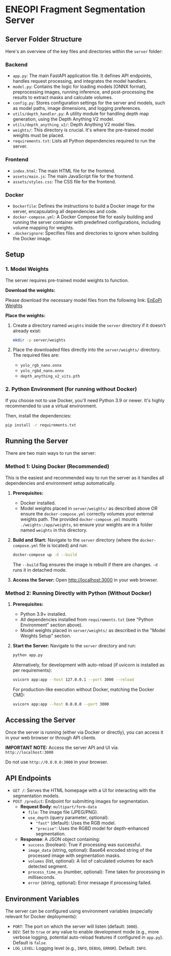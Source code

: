 # ENEOPI Fragment Segmentation Server

## Server Folder Structure

Here's an overview of the key files and directories within the `server` folder:

### Backend
- `app.py`: The main FastAPI application file. It defines API endpoints, handles request processing, and integrates the model handlers.
- `model.py`: Contains the logic for loading models (ONNX format), preprocessing images, running inference, and post-processing the results to extract masks and calculate volumes.
- `config.py`: Stores configuration settings for the server and models, such as model paths, image dimensions, and logging preferences.
- `utils/depth_handler.py`: A utility module for handling depth map generation, using the Depth Anything V2 model.
- `utils/depth_anything_v2/`: Depth Anything V2 model files.
- `weights/`: This directory is crucial. It's where the pre-trained model weights must be placed.
- `requirements.txt`: Lists all Python dependencies required to run the server.

### Frontend
- `index.html`: The main HTML file for the frontend.
- `assets/main.js`: The main JavaScript file for the frontend.
- `assets/styles.css`: The CSS file for the frontend.

### Docker
- `Dockerfile`: Defines the instructions to build a Docker image for the server, encapsulating all dependencies and code.
- `docker-compose.yml`: A Docker Compose file for easily building and running the server container with predefined configurations, including volume mapping for weights.
- `.dockerignore`: Specifies files and directories to ignore when building the Docker image.

## Setup

### 1. Model Weights

The server requires pre-trained model weights to function.

**Download the weights:**

Please download the necessary model files from the following link:
[EnEoPi Weights](https://drive.google.com/drive/folders/1REDe3jkkYV856jkzJiQ5LFVdSxQ5qXeQ?usp=sharing)

**Place the weights:**

1. Create a directory named `weights` inside the `server` directory if it doesn't already exist:

    ```bash
    mkdir -p server/weights
    ```

2. Place the downloaded files directly into the `server/weights/` directory. The required files are:
    - `yolo_rgb_nano.onnx`
    - `yolo_rgbd_nano.onnx`
    - `depth_anything_v2_vits.pth`

### 2. Python Environment (for running without Docker)

If you choose not to use Docker, you'll need Python 3.9 or newer. It's highly recommended to use a virtual environment.

Then, install the dependencies:

```bash
pip install -r requirements.txt
```

## Running the Server

There are two main ways to run the server:

### Method 1: Using Docker (Recommended)

This is the easiest and recommended way to run the server as it handles all dependencies and environment setup automatically.

1. **Prerequisites:**
    - Docker installed.
    - Model weights placed in `server/weights/` as described above OR ensure the `docker-compose.yml` correctly volumes your external weights path. The provided `docker-compose.yml` mounts `./weights:/app/weights`, so ensure your weights are in a folder named `weights` in this directory.

2. **Build and Start:**
    Navigate to the `server` directory (where the `docker-compose.yml` file is located) and run:

    ```bash
    docker-compose up -d --build
    ```

    The `--build` flag ensures the image is rebuilt if there are changes. `-d` runs it in detached mode.

3. **Access the Server:**
   Open [http://localhost:3000](http://localhost:3000) in your web browser.

### Method 2: Running Directly with Python (Without Docker)

1. **Prerequisites:**
    - Python 3.9+ installed.
    - All dependencies installed from `requirements.txt` (see "Python Environment" section above).
    - Model weights placed in `server/weights/` as described in the "Model Weights Setup" section.

2. **Start the Server:**
    Navigate to the `server` directory and run:

    ```bash
    python app.py
    ```

    Alternatively, for development with auto-reload (if uvicorn is installed as per requirements):

    ```bash
    uvicorn app:app --host 127.0.0.1 --port 3000 --reload
    ```

    For production-like execution without Docker, matching the Docker CMD:

    ```bash
    uvicorn app:app --host 0.0.0.0 --port 3000
    ```

## Accessing the Server

Once the server is running (either via Docker or directly), you can access it in your web browser or through API clients.

**IMPORTANT NOTE:** Access the server API and UI via:
`http://localhost:3000`

Do not use `http://0.0.0.0:3000` in your browser.

## API Endpoints

- `GET /`: Serves the HTML homepage with a UI for interacting with the segmentation models.
- `POST /predict`: Endpoint for submitting images for segmentation.
  - **Request Body**: `multipart/form-data`
    - `file`: The image file (JPEG/PNG).
    - `use_depth` (query parameter, optional):
      - `"fast"` (default): Uses the RGB model.
      - `"precise"`: Uses the RGBD model for depth-enhanced segmentation.
  - **Response**: A JSON object containing:
    - `success` (boolean): True if processing was successful.
    - `image_data` (string, optional): Base64 encoded string of the processed image with segmentation masks.
    - `volumes` (list, optional): A list of calculated volumes for each detected segment.
    - `process_time_ms` (number, optional): Time taken for processing in milliseconds.
    - `error` (string, optional): Error message if processing failed.

## Environment Variables

The server can be configured using environment variables (especially relevant for Docker deployments):

- `PORT`: The port on which the server will listen (default: `3000`).
- `DEV`: Set to `true` or any value to enable development mode (e.g., more verbose logging, potential auto-reload features if configured in `app.py`). Default is `false`.
- `LOG_LEVEL`: Logging level (e.g., `INFO`, `DEBUG`, `ERROR`). Default: `INFO`.
